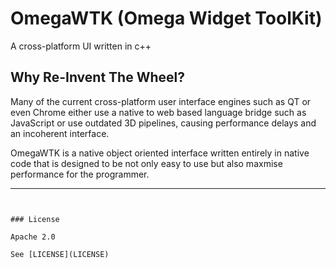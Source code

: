 # OmegaWTK (Omega Widget ToolKit)
 A cross-platform UI written in c++

## Why Re-Invent The Wheel?

Many of the current cross-platform user interface engines such as QT or even Chrome either use a native to web based language bridge such as JavaScript or use outdated 3D pipelines, causing performance delays and an incoherent interface. 

OmegaWTK is a native object oriented interface written entirely in native code that is designed to be not only easy to use but also maxmise performance for the programmer.

---



<!-- ##### Requirements:

> Clone the [`omega-graphics/autom`](https://github.com/omega-graphics/autom) repo and follow the instructions listed in the README


1. Clone the repo
```sh
autom-clone https://github.com/omega-graphics/omega-wtk-project ./wtk
```
2. Configure the build
```sh
autom --mode gn --out out
```

3. Build the project
```sh
ninja -C out
```
<!-- 
4. Install
```sh
autom-install --prefix ~/OmegaWTK ./out -->
``` -->


### License

Apache 2.0

See [LICENSE](LICENSE)